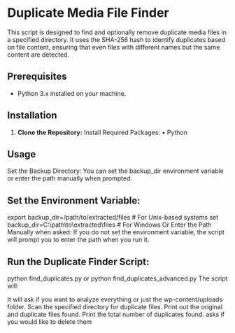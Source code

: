 # Duplicate Media File Finder

This script is designed to find and optionally remove duplicate media files in a specified directory. It uses the SHA-256 hash to identify duplicates based on file content, ensuring that even files with different names but the same content are detected.

## Prerequisites

- Python 3.x installed on your machine.

## Installation

1. **Clone the Repository:**
Install Required Packages:
• Python

## Usage
Set the Backup Directory:
You can set the backup_dir environment variable or enter the path manually when prompted.

## Set the Environment Variable:

export backup_dir=/path/to/extracted/files  # For Unix-based systems
set backup_dir=C:\\path\\to\\extracted\\files  # For Windows
Or Enter the Path Manually when asked:
If you do not set the environment variable, the script will prompt you to enter the path when you run it.

## Run the Duplicate Finder Script:


python find_duplicates.py
or
python find_duplicates_advanced.py
The script will:

It will ask if you want to analyze everything or just the wp-content/uploads folder.
Scan the specified directory for duplicate files.
Print out the original and duplicate files found.
Print the total number of duplicates found.
asks if you would like to delete them